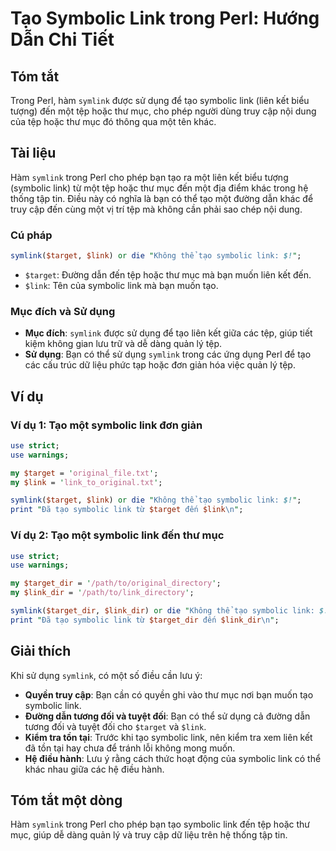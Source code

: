 <!--
Meta Description: # Tạo Symbolic Link trong Perl: Hướng Dẫn Chi Tiết ## Tóm tắt Trong Perl, hàm `symlink` được sử dụng để tạo symbolic link (liên kết biểu tượng) đến mộ...
Meta Keywords: link, tạo, symbolic, một, symlink
-->

# Tạo Symbolic Link trong Perl: Hướng Dẫn Chi Tiết

## Tóm tắt
Trong Perl, hàm `symlink` được sử dụng để tạo symbolic link (liên kết biểu tượng) đến một tệp hoặc thư mục, cho phép người dùng truy cập nội dung của tệp hoặc thư mục đó thông qua một tên khác.

## Tài liệu
Hàm `symlink` trong Perl cho phép bạn tạo ra một liên kết biểu tượng (symbolic link) từ một tệp hoặc thư mục đến một địa điểm khác trong hệ thống tập tin. Điều này có nghĩa là bạn có thể tạo một đường dẫn khác để truy cập đến cùng một vị trí tệp mà không cần phải sao chép nội dung.

### Cú pháp
```perl
symlink($target, $link) or die "Không thể tạo symbolic link: $!";
```
- `$target`: Đường dẫn đến tệp hoặc thư mục mà bạn muốn liên kết đến.
- `$link`: Tên của symbolic link mà bạn muốn tạo.

### Mục đích và Sử dụng
- **Mục đích**: `symlink` được sử dụng để tạo liên kết giữa các tệp, giúp tiết kiệm không gian lưu trữ và dễ dàng quản lý tệp.
- **Sử dụng**: Bạn có thể sử dụng `symlink` trong các ứng dụng Perl để tạo các cấu trúc dữ liệu phức tạp hoặc đơn giản hóa việc quản lý tệp.

## Ví dụ
### Ví dụ 1: Tạo một symbolic link đơn giản
```perl
use strict;
use warnings;

my $target = 'original_file.txt';
my $link = 'link_to_original.txt';

symlink($target, $link) or die "Không thể tạo symbolic link: $!";
print "Đã tạo symbolic link từ $target đến $link\n";
```

### Ví dụ 2: Tạo một symbolic link đến thư mục
```perl
use strict;
use warnings;

my $target_dir = '/path/to/original_directory';
my $link_dir = '/path/to/link_directory';

symlink($target_dir, $link_dir) or die "Không thể tạo symbolic link: $!";
print "Đã tạo symbolic link từ $target_dir đến $link_dir\n";
```

## Giải thích
Khi sử dụng `symlink`, có một số điều cần lưu ý:
- **Quyền truy cập**: Bạn cần có quyền ghi vào thư mục nơi bạn muốn tạo symbolic link.
- **Đường dẫn tương đối và tuyệt đối**: Bạn có thể sử dụng cả đường dẫn tương đối và tuyệt đối cho `$target` và `$link`.
- **Kiểm tra tồn tại**: Trước khi tạo symbolic link, nên kiểm tra xem liên kết đã tồn tại hay chưa để tránh lỗi không mong muốn.
- **Hệ điều hành**: Lưu ý rằng cách thức hoạt động của symbolic link có thể khác nhau giữa các hệ điều hành.

## Tóm tắt một dòng
Hàm `symlink` trong Perl cho phép bạn tạo symbolic link đến tệp hoặc thư mục, giúp dễ dàng quản lý và truy cập dữ liệu trên hệ thống tập tin.
